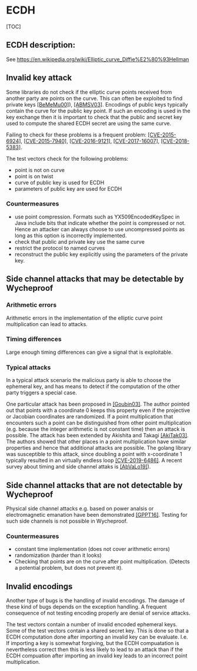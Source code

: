 # ECDH

[TOC]

## ECDH description:

See https://en.wikipedia.org/wiki/Elliptic_curve_Diffie%E2%80%93Hellman

## Invalid key attack

Some libraries do not check if the elliptic curve points received from another
party are points on the curve. This can often be exploited to find private keys
[[BeMeMu00]](bib.md#bememu00)), [[ABMSV03]](bib.md#abmsv03). Encodings of public
keys typically contain the curve for the public key point. If such an encoding
is used in the key exchange then it is important to check that the public and
secret key used to compute the shared ECDH secret are using the same curve.

Failing to check for these problems is a frequent problem:
[[CVE-2015-6924]](bib.md#cve-2015-6924),
[[CVE-2015-7940]](bib.md#cve-2015-7940),
[[CVE-2016-9121]](bib.md#cve-2016-9121),
[[CVE-2017-16007]](bib.md#cve-2017-16007),
[[CVE-2018-5383]](bib.md#cve-2018-5383).

The test vectors check for the following problems:

*   point is not on curve
*   point is on twist
*   curve of public key is used for ECDH
*   parameters of public key are used for ECDH

### Countermeasures

*   use point compression. Formats such as YX509EncodedKeySpec in Java include
    bits that indicate whether the point is compressed or not. Hence an attacker
    can always choose to use uncompressed points as long as this option is
    incorrectly implemented.
*   check that public and private key use the same curve
*   restrict the protocol to named curves
*   reconstruct the public key explicitly using the parameters of the private
    key.

## Side channel attacks that may be detectable by Wycheproof

### Arithmetic errors

Arithmetic errors in the implementation of the elliptic curve point
multiplication can lead to attacks.

### Timing differences

Large enough timing differences can give a signal that is exploitable.

### Typical attacks

In a typical attack scenario the malicious party is able to choose the ephemeral
key, and has means to detect if the computation of the other party triggers a
special case.

One particular attack has been proposed in [[Goubin03]](bib.md#goubin03). The
author pointed out that points with a coordinate 0 keeps this property even if
the projective or Jacobian coordinates are randomized. If a point multiplication
that encounters such a point can be distinguished from other point
multiplication (e.g. because the integer arithmetic is not constant time) then
an attack is possible. The attack has been extended by Akishita and Takagi
[[AkiTak03]](bib.md#akitak03). The authors showed that other places in a point
multiplication have similar properties and hence that additional attacks are
possible. The golang library was susceptible to this attack, since doubling a
point with x-coordinate 1 typically resulted in an virtually endless loop
[[CVE-2019-6486]](bib.md#cve-2019-6486). A recent survey about timing and side
channel attaks is [[AbVaLo19]](bib.md#abvalo19)).

## Side channel attacks that are not detectable by Wycheproof

Physical side channel attacks e.g. based on power analsis or electromagnetic
emanation have been demonstrated [[GPPT16]](bib.md#gppt16). Testing for such
side channels is not possible in Wycheproof.

### Countermeasures

*   constant time implementation (does not cover arithmetic errors)
*   randomization (harder than it looks)
*   Checking that points are on the curve after point multiplication. (Detects a
    potential problem, but does not prevent it).

## Invalid encodings

Another type of bugs is the handling of invalid encodings. The damage of these
kind of bugs depends on the exception handling. A frequent consequence of not
testing encoding properly are denial of service attacks.

The test vectors contain a number of invalid encoded ephemeral keys. Some of the
test vectors contain a shared secret key. This is done so that a ECDH
computation done after importing an invalid key can be evaluate. I.e. If
importing a key is somewhat forgiving, but the ECDH compuatation is nevertheless
correct then this is less likely to lead to an attack than if the ECDH
compuation after importing an invalid key leads to an incorrect point
multiplication.
